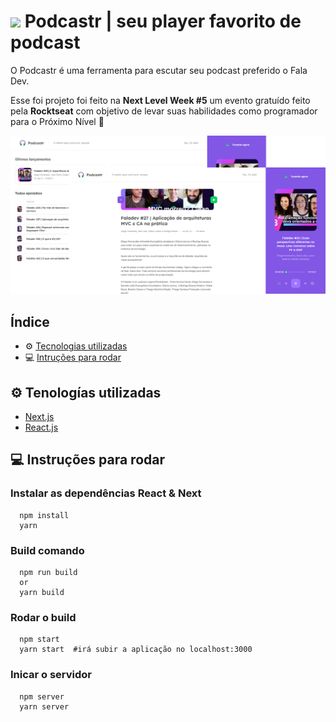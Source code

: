 
# <img src="https://raw.githubusercontent.com/S0NES/Podcastrl/master/public/favicon.png" width="25"> Podcastr | seu player favorito de podcast

O Podcastr é uma ferramenta para escutar seu podcast preferido o Fala Dev.

Esse foi projeto foi feito na **Next Level Week #5** um evento gratuído feito pela __Rocktseat__ com objetivo de levar suas habilidades como programador para o Próximo Nível 🚀

<img src="mockup.png">

## Índice

- ⚙️ [Tecnologias utilizadas](#-tecnologias-utilizadas)
- 💻 [Intruções para rodar](#-instrucoes-para-rodar)

## ⚙️ Tenologías utilizadas

- [Next.js](https://nextjs.org/)
- [React.js](https://pt-br.reactjs.org/)

## 💻 Instruções para rodar 

### Instalar as dependências React & Next 
```
  npm install
  yarn
```
### Build comando
```
  npm run build
  or
  yarn build 
```
### Rodar o build
```
  npm start
  yarn start  #irá subir a aplicação no localhost:3000
```
### Inicar o servidor
```
  npm server
  yarn server
```
